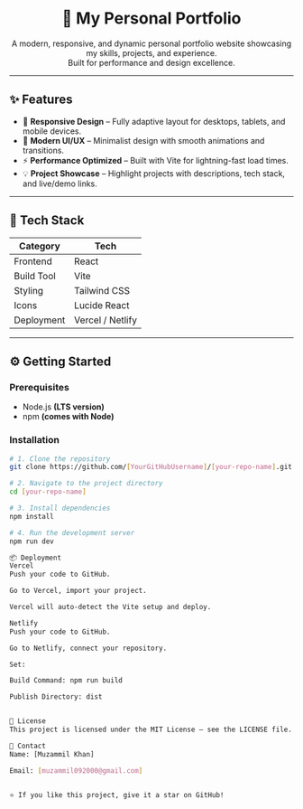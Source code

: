 <h1 align="center">💼 My Personal Portfolio</h1>

<p align="center">
A modern, responsive, and dynamic personal portfolio website showcasing my skills, projects, and experience.<br>
Built for performance and design excellence.
</p>

---

## ✨ Features

- 📱 **Responsive Design** – Fully adaptive layout for desktops, tablets, and mobile devices.
- 🎨 **Modern UI/UX** – Minimalist design with smooth animations and transitions.
- ⚡ **Performance Optimized** – Built with Vite for lightning-fast load times.
- 💡 **Project Showcase** – Highlight projects with descriptions, tech stack, and live/demo links.

---

## 🚀 Tech Stack

| **Category** | **Tech** |
|--------------|----------|
| Frontend     | React |
| Build Tool   | Vite |
| Styling      | Tailwind CSS |
| Icons        | Lucide React |
| Deployment   | Vercel / Netlify |

---

## ⚙️ Getting Started

### Prerequisites
- Node.js **(LTS version)**
- npm **(comes with Node)**

### Installation
```bash
# 1. Clone the repository
git clone https://github.com/[YourGitHubUsername]/[your-repo-name].git

# 2. Navigate to the project directory
cd [your-repo-name]

# 3. Install dependencies
npm install

# 4. Run the development server
npm run dev

📦 Deployment
Vercel
Push your code to GitHub.

Go to Vercel, import your project.

Vercel will auto-detect the Vite setup and deploy.

Netlify
Push your code to GitHub.

Go to Netlify, connect your repository.

Set:

Build Command: npm run build

Publish Directory: dist


📄 License
This project is licensed under the MIT License – see the LICENSE file.

📧 Contact
Name: [Muzammil Khan]

Email: [muzammil092000@gmail.com]


⭐ If you like this project, give it a star on GitHub!
